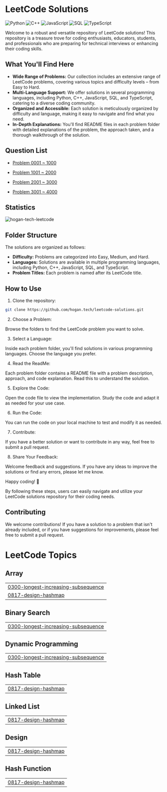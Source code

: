 # LeetCode Solutions

![Python](https://img.shields.io/badge/language-Python-blue.svg)
![C++](https://img.shields.io/badge/language-C++-orange.svg)
![JavaScript](https://img.shields.io/badge/language-JavaScript-yellow.svg)
![SQL](https://img.shields.io/badge/language-SQL-lightgrey.svg)
![TypeScript](https://img.shields.io/badge/language-TypeScript-blue.svg)

Welcome to a robust and versatile repository of LeetCode solutions! This repository is a treasure trove for coding enthusiasts, educators, students, and professionals who are preparing for technical interviews or enhancing their coding skills.

## What You'll Find Here

- **Wide Range of Problems:** Our collection includes an extensive range of LeetCode problems, covering various topics and difficulty levels – from Easy to Hard.
- **Multi-Language Support:** We offer solutions in several programming languages, including Python, C++, JavaScript, SQL, and TypeScript, catering to a diverse coding community.
- **Organized and Accessible:** Each solution is meticulously organized by difficulty and language, making it easy to navigate and find what you need.
- **In-Depth Explanations:** You'll find README files in each problem folder with detailed explanations of the problem, the approach taken, and a thorough walkthrough of the solution.

## Question List

- [Problem 0001 ~ 1000](./Question_List_0001_1000.md)

- [Problem 1001 ~ 2000](./Question_List_1001_2000.md)

- [Problem 2001 ~ 3000](./Question_List_2001_3000.md)

- [Problem 3001 ~ 4000](./Question_List_3001_4000.md)

## Statistics

<img src="https://leetcard.jacoblin.cool/hogantech" alt="hogan-tech-leetcode" />

## Folder Structure

The solutions are organized as follows:

- **Difficulty:** Problems are categorized into Easy, Medium, and Hard.
- **Languages:** Solutions are available in multiple programming languages, including Python, C++, JavaScript, SQL, and TypeScript.
- **Problem Titles:** Each problem is named after its LeetCode title.

## How to Use

1. Clone the repository:

```bash
git clone https://github.com/hogan.tech/leetcode-solutions.git
```

2. Choose a Problem:

Browse the folders to find the LeetCode problem you want to solve.

3. Select a Language:

Inside each problem folder, you'll find solutions in various programming languages. Choose the language you prefer.

4. Read the ReadMe:

Each problem folder contains a README file with a problem description, approach, and code explanation. Read this to understand the solution.

5. Explore the Code:

Open the code file to view the implementation. Study the code and adapt it as needed for your use case.

6. Run the Code:

You can run the code on your local machine to test and modify it as needed.

7. Contribute:

If you have a better solution or want to contribute in any way, feel free to submit a pull request.

8. Share Your Feedback:

Welcome feedback and suggestions. If you have any ideas to improve the solutions or find any errors, please let me know.

Happy coding! 🚀

By following these steps, users can easily navigate and utilize your LeetCode solutions repository for their coding needs.

## Contributing

We welcome contributions! If you have a solution to a problem that isn't already included, or if you have suggestions for improvements, please feel free to submit a pull request.


<!---LeetCode Topics Start-->
# LeetCode Topics
## Array
|  |
| ------- |
| [0300-longest-increasing-subsequence](https://github.com/hogan-tech/leetcode-solution/tree/master/0300-longest-increasing-subsequence) |
| [0817-design-hashmap](https://github.com/hogan-tech/leetcode-solution/tree/master/0817-design-hashmap) |
## Binary Search
|  |
| ------- |
| [0300-longest-increasing-subsequence](https://github.com/hogan-tech/leetcode-solution/tree/master/0300-longest-increasing-subsequence) |
## Dynamic Programming
|  |
| ------- |
| [0300-longest-increasing-subsequence](https://github.com/hogan-tech/leetcode-solution/tree/master/0300-longest-increasing-subsequence) |
## Hash Table
|  |
| ------- |
| [0817-design-hashmap](https://github.com/hogan-tech/leetcode-solution/tree/master/0817-design-hashmap) |
## Linked List
|  |
| ------- |
| [0817-design-hashmap](https://github.com/hogan-tech/leetcode-solution/tree/master/0817-design-hashmap) |
## Design
|  |
| ------- |
| [0817-design-hashmap](https://github.com/hogan-tech/leetcode-solution/tree/master/0817-design-hashmap) |
## Hash Function
|  |
| ------- |
| [0817-design-hashmap](https://github.com/hogan-tech/leetcode-solution/tree/master/0817-design-hashmap) |
<!---LeetCode Topics End-->